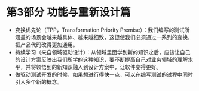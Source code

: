 # 第3部分 功能与重新设计篇

- 变换优先论（TPP，Transformation Priority Premise）：我们编写的测试所涵盖的场景会越来越具体、越来越细致，这促使我们必须通过一系列的变换，把产品代码改得更加通用。
- 持续学习（来自领域驱动设计）：从领域里面学到新的知识之后，应该让自己的设计方案反映出我们所学的这种知识，要不断提高自己对业务领域的理解水平，并将领悟到的新知识融入到设计方案中，让软件变得更好。
- 做驱动测试开发的时候，如果想进行得快一点，可以在编写测试的过程中同时引入多个新的概念。
